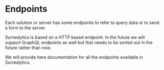 # Endpoints

Each solution or server has some endpoints to refer to query data or to send a form to the server.

Surrealytics is based on a HTTP based endpoint. 
In the future we will support GraphQL endpoints as well but that needs to be sorted out in the future rather than now.

We will provide here documentation for all the endpoints available in Surrealytics.